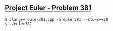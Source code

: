## [Project Euler - Problem 381](https://projecteuler.net/problem=381)

```
$ clang++ euler381.cpp -o euler381 --std=c++20
$ ./euler381
```
